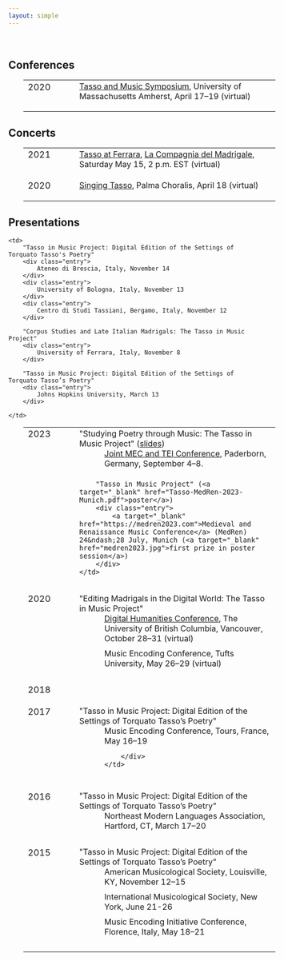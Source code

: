 ```yaml
---
layout: simple
---
```


<div style="height:20px;"></div>

<h2> Conferences </h2> <!-- ------------ CONFERENCES -------------------------------------- -->

<table class="events">
<tr>
	<td>2020</td>
	<td>
		<a target="_blank" href="https://www.umass.edu/music/tasso-and-music-symposium-concerts">
			Tasso and Music Symposium</a>, University of Massachusetts Amherst, April 17&ndash;19  (virtual)
	</td>
</tr>
</table>



<h2> Concerts </h2> <!-- ------------ CONCERTS -------------------------------------- -->

<table class="events">
<tr>
	<td>2021</td>
	<td>
		<a target="_blank" href="https://www.youtube.com/watch?v=ilNWO9EGO8I">Tasso at Ferrara</a>,
		<a target="_blank" href="http://www.lacompagniadelmadrigale.com/en/home-en">
			La Compagnia del Madrigale</a>, Saturday May 15, 2 p.m. EST (virtual)
	</td>
</tr>
<tr>
	<td>2020</td>
	<td>
		<a target="_blank" href="https://www.youtube.com/watch?v=-mksGYNbqC4">
			Singing Tasso</a>, Palma Choralis, April 18 (virtual)
	</td>
</tr>
</table>



<h2> Presentations </h2> <!-- ------------ PRESENTATIONS -------------------------------------- -->

<table class="events">

<tr>
	<td>2023</td>
	<td>
		"Studying Poetry through Music: The Tasso in Music Project" (<a target="_blank" href="https://bit.ly/tasso-mec-2023">slides</a>)
		<div class="entry">
			<a target="_blank" href="https://teimec2023.uni-paderborn.de">Joint MEC and TEI Conference</a>, Paderborn, Germany, September 4&ndash;8.
		</div>

		"Tasso in Music Project" (<a target="_blank" href="Tasso-MedRen-2023-Munich.pdf">poster</a>)
		<div class="entry">
			<a target="_blank" href="https://medren2023.com">Medieval and Renaissance Music Conference</a> (MedRen) 24&ndash;28 July, Munich (<a target="_blank" href="medren2023.jpg">first prize in poster session</a>)
		</div>
	</td>
</tr>

<tr>
	<td>2020</td>
	<td>
		"Editing Madrigals in the Digital World: The Tasso in Music Project"
		<div class="entry">
			<a target="_blank" href="https://www.youtube.com/watch?v=zXxe7F5G3qM&f&t=649">Digital Humanities Conference</a>, The University of British Columbia, Vancouver, October 28&ndash;31 (virtual)
		</div>
		<div class="entry">
			Music Encoding Conference, Tufts University, May 26&ndash;29 (virtual)
		</div>
	</td>
</tr>

<tr>
	<td>2018</td>

	<td>
		"Tasso in Music Project: Digital Edition of the Settings of Torquato Tasso's Poetry"
		<div class="entry">
			Ateneo di Brescia, Italy, November 14
		</div>
		<div class="entry">
			University of Bologna, Italy, November 13
		</div>
		<div class="entry">
			Centro di Studi Tassiani, Bergamo, Italy, November 12
		</div>

		"Corpus Studies and Late Italian Madrigals: The Tasso in Music Project"
		<div class="entry">
			University of Ferrara, Italy, November 8
		</div>

		"Tasso in Music Project: Digital Edition of the Settings of Torquato Tasso’s Poetry"
		<div class="entry">
			Johns Hopkins University, March 13
		</div>

	</td>
</tr>
<tr>
	<td>2017</td>
	<td>
		"Tasso in Music Project: Digital Edition of the Settings of Torquato Tasso’s Poetry"
		<div class="entry">
			Music Encoding Conference, Tours, France, May 16&ndash;19

		</div>
	</td>
</tr>
<tr>
	<td>2016</td>
	<td>
		"Tasso in Music Project: Digital Edition of the Settings of Torquato Tasso’s Poetry"
		<div class="entry">
			Northeast Modern Languages Association, Hartford, CT, March 17&ndash;20
		</div>
	</td>
</tr>
<tr>
	<td>2015</td>
	<td>
		"Tasso in Music Project: Digital Edition of the Settings of Torquato Tasso’s Poetry"
		<div class="entry">
			American Musicological Society, Louisville, KY, November 12&ndash;15
		</div>
		<div class="entry">
			International Musicological Society, New York, June 21-26
		</div>
		<div class="entry">
			Music Encoding Initiative Conference, Florence, Italy, May 18&ndash;21
		</div>
	</td>
</tr>
</table>

<div style="height:200px;"></div>



<style>

table.events {
	margin-left: 30px;
}

table.events td {
	font-style: none;
	vertical-align: top;
	padding-bottom: 20px;
}

table.events td:first-child {
	width: 75px;
	padding-right: 20px;
	font-size: 110%;
}

table.events tr {
	font-style: none;
	vertical-align: top;
}

div.entry {
	padding-bottom: 10px;
	padding-left: 50px;
	padding-bottom: 10px;
}

</style>




